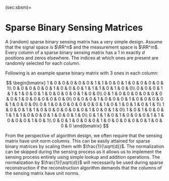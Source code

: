 (sec:sbsm)=
# Sparse Binary Sensing Matrices


A (random) sparse binary sensing matrix has a very simple design.
Assume that the signal space is $\RR^n$ and the measurement
space is $\RR^m$.
Every column of a sparse binary sensing matrix has a 1 in
exactly $d$ positions and zeros elsewhere. The indices
at which ones are present are randomly selected for each column.

Following is an example sparse binary matrix with 3 ones in
each column:

$$
\begin{bmatrix}
1 & 0 & 0 & 0 & 0 & 0 & 1 & 1 & 0 & 0 & 1 & 0 & 0 & 0 & 0 & 1\\
0 & 0 & 0 & 0 & 0 & 1 & 0 & 0 & 0 & 1 & 1 & 1 & 0 & 1 & 0 & 0\\
0 & 0 & 0 & 1 & 1 & 1 & 0 & 0 & 1 & 0 & 0 & 0 & 0 & 1 & 0 & 0\\
0 & 1 & 0 & 0 & 0 & 0 & 0 & 0 & 0 & 1 & 0 & 0 & 0 & 0 & 0 & 0\\
0 & 0 & 0 & 1 & 0 & 0 & 0 & 1 & 0 & 0 & 0 & 0 & 1 & 0 & 0 & 0\\
0 & 1 & 0 & 0 & 0 & 0 & 0 & 0 & 1 & 0 & 1 & 0 & 1 & 0 & 1 & 1\\
1 & 0 & 0 & 1 & 1 & 0 & 0 & 0 & 0 & 0 & 0 & 1 & 0 & 0 & 1 & 0\\
1 & 0 & 1 & 0 & 0 & 1 & 1 & 1 & 0 & 0 & 0 & 1 & 0 & 0 & 1 & 0\\
0 & 1 & 1 & 0 & 1 & 0 & 0 & 0 & 1 & 1 & 0 & 0 & 0 & 1 & 0 & 1\\
0 & 0 & 1 & 0 & 0 & 0 & 1 & 0 & 0 & 0 & 0 & 0 & 1 & 0 & 0 & 0
\end{bmatrix}
$$

From the perspective of algorithm design, we often require that
the sensing matrix have unit norm columns. This can be easily
attained for sparse binary matrices by scaling them with
$\frac{1}{\sqrt{d}}$. The normalization can be skipped during
the sensing process as it allows us to implement the sensing
process entirely using simple lookup and addition operations.
The normalization by $\frac{1}{\sqrt{d}}$ will necessarily be
used during sparse reconstruction if the reconstruction algorithm
demands that the columns of the sensing matrix have unit norms.
